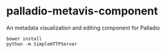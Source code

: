 # palladio-metavis-component
An metadata visualization and editing component for Palladio

```shell
bower install
python -m SimpleHTTPServer
```
